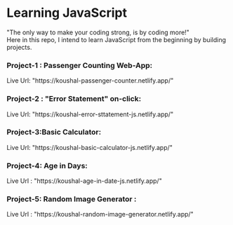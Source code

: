 # Learning JavaScript
"The only way to make your coding strong, is by coding more!" <br>
Here in this repo, I intend to learn JavaScript from the beginning by building projects.<br>
<h3>Project-1 : Passenger Counting Web-App:</h3>
Live Url: "https://koushal-passenger-counter.netlify.app/"
<h3>Project-2 : "Error Statement" on-click:</h3>
Live Url: "https://koushal-error-sttatement-js.netlify.app/"
<h3>Project-3:Basic Calculator:</h3>
Live Url: "https://koushal-basic-calculator-js.netlify.app/"
<h3>Project-4: Age in Days:</h3>
Live Url : "https://koushal-age-in-date-js.netlify.app/"
<h3>Project-5: Random Image Generator : </h3>
Live Url : "https://koushal-random-image-generator.netlify.app/"

